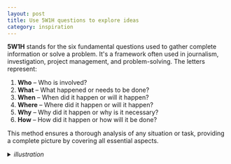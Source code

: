 ```yaml
---
layout: post
title: Use 5W1H questions to explore ideas
category: inspiration
---
```


**5W1H** stands for the six fundamental questions used to gather complete information or solve a problem. It's a framework often used in journalism, investigation, project management, and problem-solving. The letters represent:

1. **Who** – Who is involved?
2. **What** – What happened or needs to be done?
3. **When** – When did it happen or will it happen?
4. **Where** – Where did it happen or will it happen?
5. **Why** – Why did it happen or why is it necessary?
6. **How** – How did it happen or how will it be done?

This method ensures a thorough analysis of any situation or task, providing a complete picture by covering all essential aspects.

<details markdown="block">
<summary><i>illustration</i></summary>


</details>

